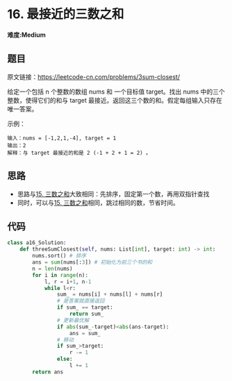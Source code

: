# 16. 最接近的三数之和
**难度:Medium**
## 题目
原文链接：https://leetcode-cn.com/problems/3sum-closest/

给定一个包括 n 个整数的数组 nums 和 一个目标值 target。找出 nums 中的三个整数，使得它们的和与 target 最接近。返回这三个数的和。假定每组输入只存在唯一答案。

示例：
```
输入：nums = [-1,2,1,-4], target = 1
输出：2
解释：与 target 最接近的和是 2 (-1 + 2 + 1 = 2) 。
```

## 思路
* 思路与[15. 三数之和](https://github.com/czzbb/leetcode-python/blob/master/code/0015-%E4%B8%89%E6%95%B0%E4%B9%8B%E5%92%8C.md)大致相同：先排序，固定第一个数，再用双指针查找
* 同时，可以与[15. 三数之和](https://github.com/czzbb/leetcode-python/blob/master/code/0015-%E4%B8%89%E6%95%B0%E4%B9%8B%E5%92%8C.md)相同，跳过相同的数，节省时间。

## 代码
```python
class a16_Solution:
    def threeSumClosest(self, nums: List[int], target: int) -> int:
        nums.sort() # 排序
        ans = sum(nums[:3]) # 初始化为前三个书的和
        n = len(nums)
        for i in range(n):
            l, r = i+1, n-1
            while l<r:
                sum_ = nums[i] + nums[l] + nums[r]
                # 是答案就直接返回
                if sum_ == target:
                    return sum_
                # 更新最优解
                if abs(sum_-target)<abs(ans-target):
                    ans = sum_
                # 移动
                if sum_>target:
                    r -= 1
                else:
                    l += 1
        return ans
```
